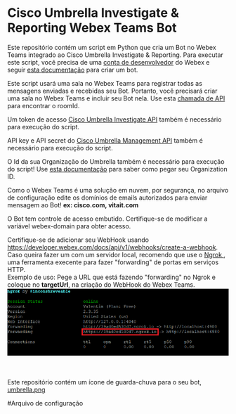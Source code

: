 # Cisco Umbrella Investigate & Reporting Webex Teams Bot

Este repositório contém um script em Python que cria um Bot no Webex Teams integrado ao Cisco Umbrella Investigate & Reporting. Para executar este script, você precisa de uma [conta de desenvolvedor](https://developer.webex.com/docs) do Webex</a> e seguir <a href = "https://developer.webex.com/docs/bots" target="_blank">esta documentação</a> para criar um bot.

Este script usará uma sala no Webex Teams para registrar todas as mensagens enviadas e recebidas seu Bot. Portanto, você precisará criar uma sala no Webex Teams e incluir seu Bot nela. Use esta <a href = "https://developer.webex.com/docs/api/v1/rooms/list-rooms" target="_blank"> chamada de API</a> para encontrar o roomId.

Um token de acesso <a href="https://docs.umbrella.com/investigate-api/docs/about-the-api-authentication" target="_blank">Cisco Umbrella Investigate API</a> também é necessário para execução do script.

API key e API secret do <a href="https://docs.umbrella.com/umbrella-api/docs/authentication-and-errors">Cisco Umbrella Management API</a> também é necessário para execução do script.

O Id da sua Organização do Umbrella também é necessário para execução do script! Use <a href = "https://docs.umbrella.com/deployment-umbrella/docs/find-your-organization-id" target="_blank">esta documentação</a> para saber como pegar seu Organization ID.

Como o Webex Teams é uma solução em nuvem, por segurança, no arquivo de configuração edite os domínios de emails autorizados para enviar mensagem ao Bot! 
<b> ex: cisco.com, vitait.com</b>

O Bot tem controle de acesso embutido. Certifique-se de modificar a variável webex-domain para obter acesso.

Certifique-se de adicionar seu WebHook usando https://developer.webex.com/docs/api/v1/webhooks/create-a-webhook. Caso queira fazer um com um servidor local, recomendo que use o <a href = "https://ngrok.com/"> Ngrok </a>, uma ferramenta execente para fazer "forwarding" de portas em serviços HTTP.</a> <br>
Exemplo de uso: Pege a URL que está fazendo "forwarding" no Ngrok e coloque no <b>targetUrl</b>, na criação do WebHook do Webex Teams.<br>
<img src="screenshots/ngrok.png"><br><br><br>

Este repositório contém um ícone de guarda-chuva para o seu bot, <a href="https://raw.githubusercontent.com/ValentimMuniz/Webexs-Tems-Umbrella-Investigate-Reporting-BOT/main/screenshots/umbrella.png">umbrella.png </a><br>

#Arquivo de configuração
